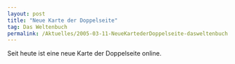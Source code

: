 ```yaml
---
layout: post
title: "Neue Karte der Doppelseite"
tag: Das Weltenbuch
permalink: /Aktuelles/2005-03-11-NeueKartederDoppelseite-dasweltenbuch
---
```


Seit heute ist eine neue Karte der Doppelseite online.


